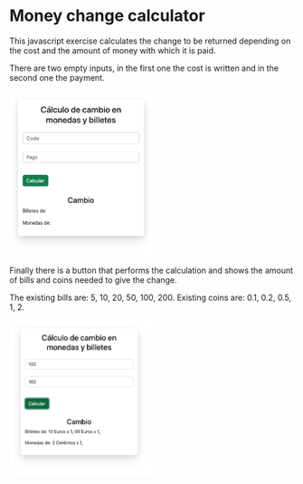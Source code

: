 # Money change calculator

This javascript exercise calculates the change to be returned depending on the cost and the amount of money with which it is paid.

There are two empty inputs, in the first one the cost is written and in the second one the payment. 

<img src="images/image-1.png" width="50%">

Finally there is a button that performs the calculation and shows the amount of bills and coins needed to give the change.

The existing bills are: 5, 10, 20, 50, 100, 200.
Existing coins are: 0.1, 0.2, 0.5, 1, 2.

<img src="images/image-2.png" width="50%">
